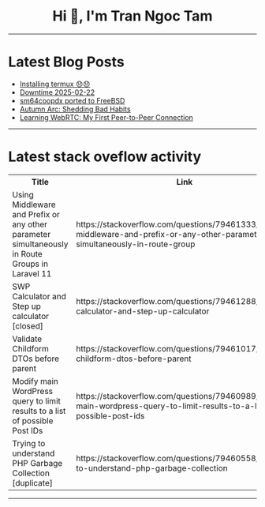 <h1 align="center">Hi 👋, I'm Tran Ngoc Tam</h1>

---

# Latest Blog Posts 
<!-- BLOG-POST-LIST:START -->
- [Installing termux 😞😞](https://dev.to/jabane_sumac_a811ddd0cdfa/installing-termux-1412)
- [Downtime 2025-02-22](https://dev.to/jonasbn/downtime-5gn7)
- [sm64coopdx ported to FreeBSD](https://dev.to/mprog10/sm64coopdx-ported-to-freebsd-3gmd)
- [Autumn Arc: Shedding Bad Habits](https://dev.to/ntombizakhona/autumn-arc-shedding-bad-habits-2i8e)
- [Learning WebRTC: My First Peer-to-Peer Connection](https://dev.to/abhijay_yadav_712e10ab036/learning-webrtc-my-first-peer-to-peer-connection-5eg4)
<!-- BLOG-POST-LIST:END -->

---

# Latest stack oveflow activity
<table>
  <tr><th>Title</th><th>Link</th></tr>
  <!-- STACKOVERFLOW:START --><tr><td>Using Middleware and Prefix or any other parameter simultaneously in Route Groups in Laravel 11</td><td>https://stackoverflow.com/questions/79461333/using-middleware-and-prefix-or-any-other-parameter-simultaneously-in-route-group</td></tr><tr><td>SWP Calculator and Step up calculator [closed]</td><td>https://stackoverflow.com/questions/79461288/swp-calculator-and-step-up-calculator</td></tr><tr><td>Validate Childform DTOs before parent</td><td>https://stackoverflow.com/questions/79461017/validate-childform-dtos-before-parent</td></tr><tr><td>Modify main WordPress query to limit results to a list of possible Post IDs</td><td>https://stackoverflow.com/questions/79460989/modify-main-wordpress-query-to-limit-results-to-a-list-of-possible-post-ids</td></tr><tr><td>Trying to understand PHP Garbage Collection [duplicate]</td><td>https://stackoverflow.com/questions/79460558/trying-to-understand-php-garbage-collection</td></tr><!-- STACKOVERFLOW:END -->
</table>

---


